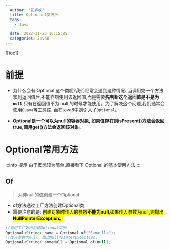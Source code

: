 ```yaml
---
  author: '花裤衩'
  title: Optionanl类浅析
  tags:
    - Java

  date: 2022-11-23 16:15:28
  categories: Java8
---
```

[[toc]]

# 前提

- 为什么会有 Optional 这个类呢?我们经常会遇到这种情况: 当调用完一个方法拿到返回值后,不能立刻使用该返回值,而是需要**先判断这个返回值是不是为`null`**,只有在返回值不为 null 的时候才能使用。为了解决这个问题,我们通常会使用`Guava`等工具库, 而在java8中则引入了`Optional`。

- **Optional是一个可以为null的容器对象, 如果值存在则isPresent()方法会返回true,调用get()方法会返回该对象。**

# Optional常用方法

:::info 提示
由于概念较为简单,直接看下 Optional 的基本使用方法
:::

## Of

> 为非null的值创建一个Optional

- of方法通过工厂方法创建Optional类
- 需要注意的是: <mark>创建对象时传入的参数**不能为null**,如果传入参数为null,则抛出 **NullPointerException。**</mark>

```java
//调用工厂方法创建Optional实例
Optional<String> name = Optional.of("Sanaulla");
//传入参数为null，抛出NullPointerException.
Optional<String> someNull = Optional.of(null);
```